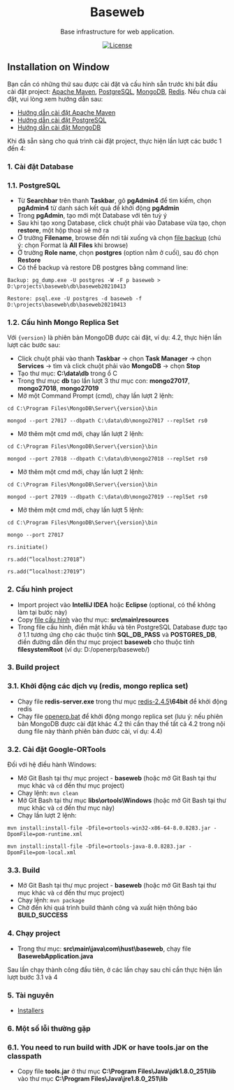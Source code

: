 <h1 align="center">Baseweb</h1>

<div align="center">

Base infrastructure for web application.

[![License](https://img.shields.io/badge/License-BSD%203--Clause-blue.svg)](https://opensource.org/licenses/BSD-3-Clause)

</div>

## Installation on Window

Bạn cần có những thứ sau được cài đặt và cấu hình sẵn trước khi bắt đầu cài đặt project: [Apache Maven](https://maven.apache.org/), [PostgreSQL](https://www.postgresql.org/), [MongoDB](https://www.mongodb.com/), [Redis](https://redis.io/). Nếu chưa cài đặt, vui lòng xem hướng dẫn sau: 
  * [Hướng dẫn cài đặt Apache Maven]()
  * [Hướng dẫn cài đặt PostgreSQL](https://drive.google.com/file/d/1o15E-QNNgHeZK5F1N7h4FfxYpT3B9S92/view?usp=sharing)
  * [Hướng dẫn cài đặt MongoDB](https://drive.google.com/file/d/1pNgZmw8TBU3uSzaAwZiXiVW5dp6Pjw7i/view?usp=sharing)

Khi đã sẵn sàng cho quá trình cài đặt project, thực hiện lần lượt các bước 1 đến 4:
### 1. Cài đặt Database
### 1.1. PostgreSQL
* Từ <b>Searchbar</b> trên thanh <b>Taskbar</b>, gõ <b>pgAdmin4</b> để tìm kiếm, chọn <b>pgAdmin4</b> từ danh sách kết quả để khởi động <b>pgAdmin</b>
* Trong <b>pgAdmin</b>, tạo mới một Database với tên tuỳ ý
* Sau khi tạo xong Database, click chuột phải vào Database vừa tạo, chọn <b>restore</b>, một hộp thoại sẽ mở ra
* Ở trường <b>Filename</b>, browse đến nơi tải xuống và chọn [file backup](https://drive.google.com/file/d/1GN1iLdSqfZSNO1LLeMpfl8q6PkXYmdFk/view?usp=sharing) (chú ý: chọn Format là <b>All Files</b> khi browse)
* Ở trường <b>Role name</b>, chọn <b>postgres</b> (option nằm ở cuối), sau đó chọn <b>Restore</b>
* Có thể backup và restore DB postgres bằng command line: 
```
Backup: pg_dump.exe -U postgres -W -F p baseweb > D:\projects\baseweb\db\baseweb20210413
```
```
Restore: psql.exe -U postgres -d baseweb -f D:\projects\baseweb\db\baseweb20210413
```
### 1.2. Cấu hình Mongo Replica Set
Với `{version}` là phiên bản MongoDB được cài đặt, ví dụ: 4.2, thực hiện lần lượt các bước sau:
* Click chuột phải vào thanh <b>Taskbar</b> → chọn <b>Task Manager</b> → chọn <b>Services</b> → tìm và click chuột phải vào <b>MongoDB</b> → chọn <b>Stop</b>
* Tạo thư mục: <b>C:\data\db</b> trong ổ C 
* Trong thư mục <b>db</b> tạo lần lượt 3 thư mục con: <b>mongo27017</b>, <b>mongo27018</b>, <b>mongo27019</b>
* Mở một Command Prompt (cmd), chạy lần lượt 2 lệnh: <br/>
```
cd C:\Program Files\MongoDB\Server\{version}\bin
```
```
mongod --port 27017 --dbpath C:\data\db\mongo27017 --replSet rs0
```
* Mở thêm một cmd mới, chạy lần lượt 2 lệnh: <br/>
```
cd C:\Program Files\MongoDB\Server\{version}\bin
```
```
mongod --port 27018 --dbpath C:\data\db\mongo27018 --replSet rs0
```
* Mở thêm một cmd mới, chạy lần lượt 2 lệnh: <br/>
```
cd C:\Program Files\MongoDB\Server\{version}\bin
```
```
mongod --port 27019 --dbpath C:\data\db\mongo27019 --replSet rs0
```
* Mở thêm một cmd mới, chạy lần lượt 5 lệnh: <br/>
```
cd C:\Program Files\MongoDB\Server\{version}\bin
```
```
mongo --port 27017
```
```
rs.initiate()
```
```
rs.add(“localhost:27018”)
```
```
rs.add(“localhost:27019”)
```
### 2. Cấu hình project
* Import project vào <b>IntelliJ IDEA</b> hoặc <b>Eclipse</b> (optional, có thể không làm tại bước này)
* Copy [file cấu hình](https://drive.google.com/file/d/1cxurrBoNn6cNgOx_Q9i22meYtMP02iJN/view?usp=sharing) vào thư mục: <b>src\main\resources</b>
* Trong file cấu hình, điền mật khẩu và tên PostgreSQL Database được tạo ở 1.1 tương ứng cho các thuộc tính <b>SQL_DB_PASS</b> và <b>POSTGRES_DB</b>, điền đường dẫn đến thư mục project <b>baseweb</b> cho thuộc tính <b>filesystemRoot</b> (ví dụ: D:/openerp/baseweb/)
### 3. Build project
### 3.1. Khởi động các dịch vụ (redis, mongo replica set)
* Chạy file <b>redis-server.exe</b> trong thư mục [redis-2.4.5](https://drive.google.com/drive/folders/1WilP451UfPN33uM1RSUreCX9rJmVVbMK?usp=sharing)<b>\64bit</b> để khởi động redis
* Chạy file [openerp.bat](https://drive.google.com/file/d/1D5ZRsY0S8-hAPjEZX6x2DwDrjZs7NqLQ/view?usp=sharing) để khởi động mongo replica set (lưu ý: nếu phiên bản MongoDB được cài đặt khác 4.2 thì cần thay thế tất cả 4.2 trong nội dung file này thành phiên bản đươc cài, ví dụ: 4.4)
### 3.2. Cài đặt Google-ORTools
Đối với hệ điều hành Windows:
* Mở Git Bash tại thư mục project - <b>baseweb</b> (hoặc mở Git Bash tại thư mục khác và `cd` đến thư mục project)
* Chạy lệnh: `mvn clean`
* Mở Git Bash tại thư mục <b>libs\ortools\Windows</b> (hoặc mở Git Bash tại thư mục khác và `cd` đến thư mục này)
* Chạy lần lượt 2 lệnh: <br/>
```
mvn install:install-file -Dfile=ortools-win32-x86-64-8.0.8283.jar -DpomFile=pom-runtime.xml
```
```
mvn install:install-file -Dfile=ortools-java-8.0.8283.jar -DpomFile=pom-local.xml
```
### 3.3. Build
* Mở Git Bash tại thư mục project - <b>baseweb</b> (hoặc mở Git Bash tại thư mục khác và `cd` đến thư mục project)
* Chạy lệnh: `mvn package`
* Chờ đến khi quá trình build thành công và xuất hiện thông báo <b>BUILD_SUCCESS</b>
### 4. Chạy project
* Trong thư mục: <b>src\main\java\com\hust\baseweb</b>, chạy file <b>BasewebApplication.java</b>

Sau lần chạy thành công đầu tiên, ở các lần chạy sau chỉ cần thực hiện lần lượt bước 3.1 và 4
### 5. Tài nguyên
* [Installers](https://drive.google.com/drive/folders/1r4VCwCz2JZGg9-LxQFPNw1aTZJl9gYp3?usp=sharing)
### 6. Một số lỗi thường gặp
### 6.1. You need to run build with JDK or have tools.jar on the classpath
* Copy file <b>tools.jar</b> ở thư mục <b>C:\Program Files\Java\jdk1.8.0_251\lib</b> vào thư mục <b>C:\Program Files\Java\jre1.8.0_251\lib</b>
